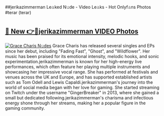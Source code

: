 ##jerikazimmerman Le𝚊ked N𝚞de - Video Le𝚊ks - Hot Onlyf𝚊ns Photos #terar (terar)

# <h2><a href="https://mediaupload.pro?title=jerikazimmerman&ref=9FEB">🔗 New 👉🔴jerikazimmerman VIDEO Photos</a></h2>

[![Grace Charis N𝚞des](https://i.imgur.com/rIISA9y.gif)](https://mediaupload.pro?title=jerikazimmerman&ref=9FEB)
Grace Charis has released several singles and EPs since her debut, including "Fading Fast", "Ghost", and "Wildflower". Her music has been praised for its emotional intensity, melodic hooks, and sonic experimentation.jerikazimmerman is known for her high-energy live performances, which often feature her playing multiple instruments and showcasing her impressive vocal range. She has performed at festivals and venues across the UK and Europe, and has supported established artists such as Tom Odell and Lewis Capaldi.jerikazimmerman's journey into the world of social media began with her love for gaming. She started streaming on Twitch under the username "GingerBreaker" in 2013, where she gained a small but dedicated following.jerikazimmerman's charisma and infectious energy shone through her streams, making her a popular figure in the gaming community.